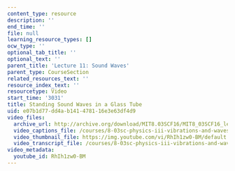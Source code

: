 ```yaml
---
content_type: resource
description: ''
end_time: ''
file: null
learning_resource_types: []
ocw_type: ''
optional_tab_title: ''
optional_text: ''
parent_title: 'Lecture 11: Sound Waves'
parent_type: CourseSection
related_resources_text: ''
resource_index_text: ''
resourcetype: Video
start_time: '3031'
title: Standing Sound Waves in a Glass Tube
uid: e07b1d77-dd4a-b141-4781-16e3e63df4d9
video_files:
  archive_url: http://archive.org/download/MIT8.03SCF16/MIT8_03SCF16_lec11_300k.mp4
  video_captions_file: /courses/8-03sc-physics-iii-vibrations-and-waves-fall-2016/43646b1fcbb0575498557e3faec4312b_RhIh1zw0-BM.vtt
  video_thumbnail_file: https://img.youtube.com/vi/RhIh1zw0-BM/default.jpg
  video_transcript_file: /courses/8-03sc-physics-iii-vibrations-and-waves-fall-2016/f905e2159e1872dd9324bf643882ab6e_RhIh1zw0-BM.pdf
video_metadata:
  youtube_id: RhIh1zw0-BM
---
```

